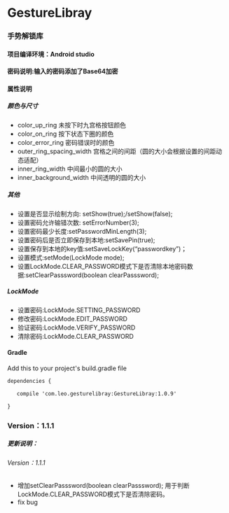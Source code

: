 # GestureLibray
### 手势解锁库

#### 项目编译环境：Android studio

#### 密码说明:输入的密码添加了Base64加密

#### 属性说明

##### 颜色与尺寸
* color_up_ring 未按下时九宫格按钮颜色
* color_on_ring 按下状态下圈的颜色
* color_error_ring 密码错误时的颜色
* outer_ring_spacing_width 宫格之间的间距（圆的大小会根据设置的间距动态适配）
* inner_ring_width 中间最小的圆的大小
* inner_background_width 中间透明的圆的大小

##### 其他

* 设置是否显示绘制方向: setShow(true);/setShow(false);
* 设置密码允许输错次数: setErrorNumber(3);
* 设置密码最少长度:setPasswordMinLength(3);
* 设置密码后是否立即保存到本地:setSavePin(true);
* 设置保存到本地的key值:setSaveLockKey(“passwordkey”)；
* 设置模式:setMode(LockMode mode);
* 设置LockMode.CLEAR_PASSWORD模式下是否清除本地密码数据:setClearPasssword(boolean clearPasssword);

##### LockMode

* 设置密码:LockMode.SETTING_PASSWORD
* 修改密码:LockMode.EDIT_PASSWORD
* 验证密码:LockMode.VERIFY_PASSWORD
* 清除密码:LockMode.CLEAR_PASSWORD

#### Gradle
Add this to your project's build.gradle file
```xml
dependencies {

   compile 'com.leo.gesturelibray:GestureLibray:1.0.9'

}
```
### Version：1.1.1

##### 更新说明：
###### Version：1.1.1
* 增加setClearPasssword(boolean clearPasssword); 用于判断LockMode.CLEAR_PASSWORD模式下是否清除密码。
* fix bug
